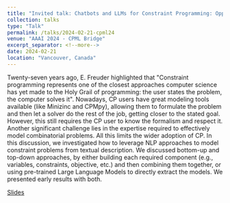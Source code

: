 ```yaml
---
title: "Invited talk: Chatbots and LLMs for Constraint Programming: Opportunities and Challenges - With Serdar Kadioğlu"
collection: talks
type: "Talk"
permalink: /talks/2024-02-21-cpml24
venue: "AAAI 2024 - CPML Bridge"
excerpt_separator: <!--more-->
date: 2024-02-21
location: "Vancouver, Canada"
---
```


Twenty-seven years ago, E. Freuder highlighted that "Constraint programming represents one of the closest approaches computer science has yet made to the Holy Grail of programming: the user states the problem, the computer solves it". Nowadays, CP users have great modeling tools available (like Minizinc and CPMpy), allowing them to formulate the problem and then let a solver do the rest of the job, getting closer to the stated goal. However, this still requires the CP user to know the formalism and respect it. Another significant challenge lies in the expertise required to effectively model combinatorial problems. All this limits the wider adoption of CP. In this discussion, we investigated how to leverage NLP approaches to model constraint problems from textual description. We discussed bottom-up and top-down approaches, by either building each required component (e.g., variables, constraints, objective, etc.) and then combining them together, or using pre-trained Large Language Models to directly extract the models. We presented early results with both.

<!--more-->


[Slides](https://dimostsouros.github.io/files/cpml24_AAAI.pdf)